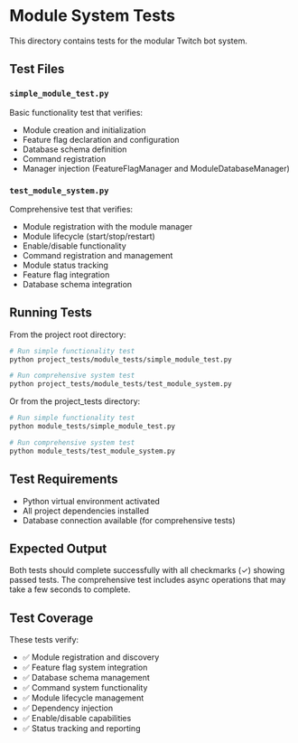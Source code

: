 # Module System Tests

This directory contains tests for the modular Twitch bot system.

## Test Files

### `simple_module_test.py`
Basic functionality test that verifies:
- Module creation and initialization
- Feature flag declaration and configuration
- Database schema definition
- Command registration
- Manager injection (FeatureFlagManager and ModuleDatabaseManager)

### `test_module_system.py`
Comprehensive test that verifies:
- Module registration with the module manager
- Module lifecycle (start/stop/restart)
- Enable/disable functionality
- Command registration and management
- Module status tracking
- Feature flag integration
- Database schema integration

## Running Tests

From the project root directory:

```bash
# Run simple functionality test
python project_tests/module_tests/simple_module_test.py

# Run comprehensive system test
python project_tests/module_tests/test_module_system.py
```

Or from the project_tests directory:

```bash
# Run simple functionality test
python module_tests/simple_module_test.py

# Run comprehensive system test
python module_tests/test_module_system.py
```

## Test Requirements

- Python virtual environment activated
- All project dependencies installed
- Database connection available (for comprehensive tests)

## Expected Output

Both tests should complete successfully with all checkmarks (✓) showing passed tests.
The comprehensive test includes async operations that may take a few seconds to complete.

## Test Coverage

These tests verify:
- ✅ Module registration and discovery
- ✅ Feature flag system integration
- ✅ Database schema management
- ✅ Command system functionality
- ✅ Module lifecycle management
- ✅ Dependency injection
- ✅ Enable/disable capabilities
- ✅ Status tracking and reporting
